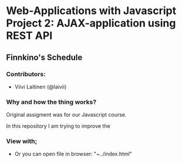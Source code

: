 # Web-Applications with Javascript Project 2: AJAX-application using REST API

## Finnkino's Schedule

### Contributors:
* Viivi Laitinen (@laivii)

### Why and how the thing works?

Original assigment was for our Javascript course.

In this repository I am trying to improve the 

<!-- information here -->

### View with;
* Or you can open file in browser: "~../index.html"